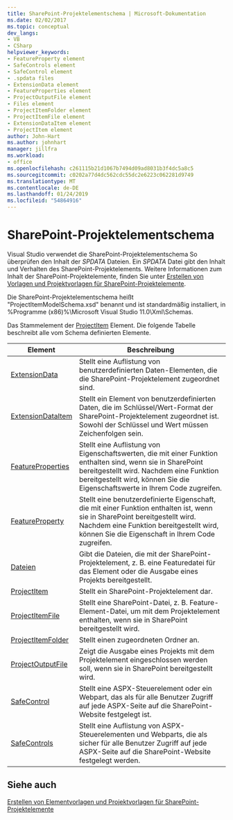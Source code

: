 ```yaml
---
title: SharePoint-Projektelementschema | Microsoft-Dokumentation
ms.date: 02/02/2017
ms.topic: conceptual
dev_langs:
- VB
- CSharp
helpviewer_keywords:
- FeatureProperty element
- SafeControls element
- SafeControl element
- .spdata files
- ExtensionData element
- FeatureProperties element
- ProjectOutputFile element
- Files element
- ProjectItemFolder element
- ProjectItemFile element
- ExtensionDataItem element
- ProjectItem element
author: John-Hart
ms.author: johnhart
manager: jillfra
ms.workload:
- office
ms.openlocfilehash: c261115b21d1067b7494d09ad8031b3f4dc5a8c5
ms.sourcegitcommit: c0202a77d4dc562cdc55dc2e6223c062281d9749
ms.translationtype: MT
ms.contentlocale: de-DE
ms.lasthandoff: 01/24/2019
ms.locfileid: "54864916"
---
```

# <a name="sharepoint-project-item-schema-reference"></a>SharePoint-Projektelementschema
  Visual Studio verwendet die SharePoint-Projektelementschema So überprüfen den Inhalt der *SPDATA* Dateien. Ein *SPDATA* Datei gibt den Inhalt und Verhalten des SharePoint-Projektelements. Weitere Informationen zum Inhalt der SharePoint-Projektelemente, finden Sie unter [Erstellen von Vorlagen und Projektvorlagen für SharePoint-Projektelemente](../sharepoint/creating-item-templates-and-project-templates-for-sharepoint-project-items.md).  
  
 Die SharePoint-Projektelementschema heißt "ProjectItemModelSchema.xsd" benannt und ist standardmäßig installiert, in %Programme (x86)%\Microsoft Visual Studio 11.0\Xml\Schemas.  
  
 Das Stammelement der [ProjectItem](../sharepoint/projectitem-element.md) Element. Die folgende Tabelle beschreibt alle vom Schema definierten Elemente.  
  
|Element|Beschreibung|  
|-------------|-----------------|  
|[ExtensionData](../sharepoint/extensiondata-element.md)|Stellt eine Auflistung von benutzerdefinierten Daten-Elementen, die die SharePoint-Projektelement zugeordnet sind.|  
|[ExtensionDataItem](../sharepoint/extensiondataitem-element.md)|Stellt ein Element von benutzerdefinierten Daten, die im Schlüssel/Wert-Format der SharePoint-Projektelement zugeordnet ist. Sowohl der Schlüssel und Wert müssen Zeichenfolgen sein.|  
|[FeatureProperties](../sharepoint/featureproperties-element.md)|Stellt eine Auflistung von Eigenschaftswerten, die mit einer Funktion enthalten sind, wenn sie in SharePoint bereitgestellt wird. Nachdem eine Funktion bereitgestellt wird, können Sie die Eigenschaftswerte in Ihrem Code zugreifen.|  
|[FeatureProperty](../sharepoint/featureproperty-element.md)|Stellt eine benutzerdefinierte Eigenschaft, die mit einer Funktion enthalten ist, wenn sie in SharePoint bereitgestellt wird. Nachdem eine Funktion bereitgestellt wird, können Sie die Eigenschaft in Ihrem Code zugreifen.|  
|[Dateien](../sharepoint/files-element.md)|Gibt die Dateien, die mit der SharePoint-Projektelement, z. B. eine Featuredatei für das Element oder die Ausgabe eines Projekts bereitgestellt.|  
|[ProjectItem](../sharepoint/projectitem-element.md)|Stellt ein SharePoint-Projektelement dar.|  
|[ProjectItemFile](../sharepoint/projectitemfile-element.md)|Stellt eine SharePoint-Datei, z. B. Feature-Element-Datei, um mit dem Projektelement enthalten, wenn sie in SharePoint bereitgestellt wird.|  
|[ProjectItemFolder](../sharepoint/projectitemfolder-element.md)|Stellt einen zugeordneten Ordner an.|  
|[ProjectOutputFile](../sharepoint/projectoutputfile-element.md)|Zeigt die Ausgabe eines Projekts mit dem Projektelement eingeschlossen werden soll, wenn sie in SharePoint bereitgestellt wird.|  
|[SafeControl](../sharepoint/safecontrol-element.md)|Stellt eine ASPX-Steuerelement oder ein Webpart, das als für alle Benutzer Zugriff auf jede ASPX-Seite auf die SharePoint-Website festgelegt ist.|  
|[SafeControls](../sharepoint/safecontrols-element.md)|Stellt eine Auflistung von ASPX-Steuerelementen und Webparts, die als sicher für alle Benutzer Zugriff auf jede ASPX-Seite auf die SharePoint-Website festgelegt werden.|  
  
## <a name="see-also"></a>Siehe auch
 [Erstellen von Elementvorlagen und Projektvorlagen für SharePoint-Projektelemente](../sharepoint/creating-item-templates-and-project-templates-for-sharepoint-project-items.md)  
